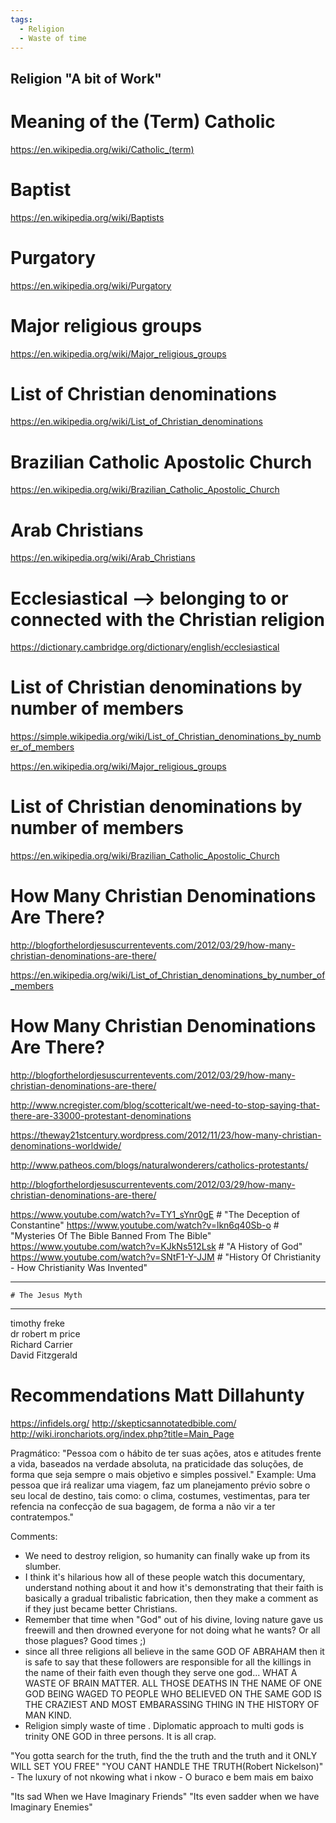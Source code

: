 ```yaml
---
tags:
  - Religion
  - Waste of time
---
```



Religion "A bit of Work"
------------------------------------
# Meaning of the (Term) Catholic
https://en.wikipedia.org/wiki/Catholic_(term)
# Baptist
https://en.wikipedia.org/wiki/Baptists
# Purgatory
https://en.wikipedia.org/wiki/Purgatory
# Major religious groups
https://en.wikipedia.org/wiki/Major_religious_groups
# List of Christian denominations
https://en.wikipedia.org/wiki/List_of_Christian_denominations
# Brazilian Catholic Apostolic Church
https://en.wikipedia.org/wiki/Brazilian_Catholic_Apostolic_Church
# Arab Christians
https://en.wikipedia.org/wiki/Arab_Christians
# Ecclesiastical --> belonging to or connected with the Christian religion
https://dictionary.cambridge.org/dictionary/english/ecclesiastical

# List of Christian denominations by number of members
https://simple.wikipedia.org/wiki/List_of_Christian_denominations_by_number_of_members
 
https://en.wikipedia.org/wiki/Major_religious_groups


# List of Christian denominations by number of members
https://en.wikipedia.org/wiki/Brazilian_Catholic_Apostolic_Church

# How Many Christian Denominations Are There?
http://blogforthelordjesuscurrentevents.com/2012/03/29/how-many-christian-denominations-are-there/

https://en.wikipedia.org/wiki/List_of_Christian_denominations_by_number_of_members

# How Many Christian Denominations Are There?
http://blogforthelordjesuscurrentevents.com/2012/03/29/how-many-christian-denominations-are-there/


http://www.ncregister.com/blog/scottericalt/we-need-to-stop-saying-that-there-are-33000-protestant-denominations

https://theway21stcentury.wordpress.com/2012/11/23/how-many-christian-denominations-worldwide/

http://www.patheos.com/blogs/naturalwonderers/catholics-protestants/

http://blogforthelordjesuscurrentevents.com/2012/03/29/how-many-christian-denominations-are-there/

https://www.youtube.com/watch?v=TY1_sYnr0gE # "The Deception of Constantine"
https://www.youtube.com/watch?v=lkn6q40Sb-o # "Mysteries Of The Bible Banned From The Bible"
https://www.youtube.com/watch?v=KJkNs512Lsk # "A History of God"
https://www.youtube.com/watch?v=SNtF1-Y-JJM # "History Of Christianity - How Christianity Was Invented"



------------------------------------------------------------
    # The Jesus Myth 
-----------------------------------------------------------
timothy freke  
dr robert m price  
Richard Carrier  
David Fitzgerald  


# Recommendations Matt Dillahunty
https://infidels.org/
http://skepticsannotatedbible.com/
http://wiki.ironchariots.org/index.php?title=Main_Page


Pragmático: "Pessoa com o hábito de ter suas ações, atos e atitudes frente a vida, baseados na verdade absoluta, na praticidade das soluções, de forma que seja sempre o mais objetivo e simples possivel."
Example: Uma pessoa que irá realizar uma viagem, faz um planejamento prévio sobre o seu local de destino, tais como: o clima, costumes, vestimentas, para ter refencia na confecção de sua bagagem, de forma a não vir a ter contratempos."
<!--  -->
Comments:
- We need to destroy religion, so humanity can finally wake up from its slumber.﻿
- I think it's hilarious how all of these people watch this documentary, understand nothing about it and how it's demonstrating that their faith is basically a gradual tribalistic fabrication, then they make a comment as if they just became better Christians.﻿
- Remember that time when "God" out of his divine, loving nature gave us freewill and then drowned everyone for not doing what he wants? Or all those plagues? Good times ;)﻿
- since all three religions all believe in the same GOD OF ABRAHAM then it is safe to say that these followers are responsible for all the killings in the name of their faith even though they serve one god... WHAT A WASTE OF BRAIN MATTER. ALL THOSE DEATHS IN THE NAME OF ONE GOD BEING WAGED TO PEOPLE WHO BELIEVED ON THE SAME GOD IS THE CRAZIEST AND MOST EMBARASSING THING IN THE HISTORY OF MAN KIND.﻿
- Religion simply waste of time . Diplomatic approach to multi gods is trinity ONE GOD in three persons. It is all crap.﻿

"You gotta search for the truth, find the the truth and the truth and it ONLY WILL SET YOU FREE"
"YOU CANT HANDLE THE TRUTH(Robert Nickelson)"
	- The luxury of not nkowing what i nkow 
	- O buraco e bem mais em baixo 

"Its sad When we Have Imaginary Friends" "Its even sadder when we have Imaginary Enemies"








